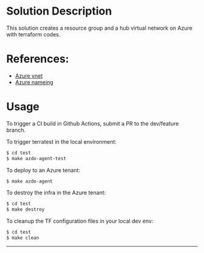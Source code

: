 # Solution Description
This solution creates a resource group and a hub virtual network on Azure with terraform codes.

# References:
* [Azure vnet](https://registry.terraform.io/modules/Azure/network/azurerm/latest)
* [Azure nameing](https://registry.terraform.io/modules/Azure/naming/azurerm/latest)


# Usage
To trigger a CI build in Github Actions, submit a PR to the dev/feature branch.

To trigger terratest in the local environment:
```bash
$ cd test
$ make azdo-agent-test
```

To deploy to an Azure tenant:
```bash
$ make azdo-agent
```

To destroy the infra in the Azure tenant:
```bash
$ cd test
$ make destroy
```

To cleanup the TF configuration files in your local dev env:
```bash
$ cd test
$ make clean
```

------------